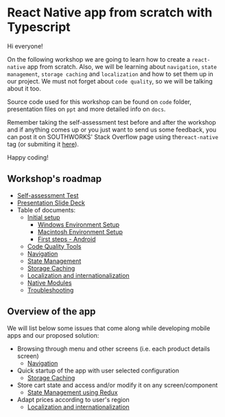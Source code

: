 # React Native app from scratch with Typescript

Hi everyone!

On the following workshop we are going to learn how to create a `react-native` app from scratch. Also, we will be learning about `navigation`, `state management`, `storage caching` and `localization` and how to set them up in our project. We must not forget about `code quality`, so we will be talking about it too.

Source code used for this workshop can be found on `code` folder, presentation files on `ppt` and more detailed info on `docs`.

Remember taking the self-assessment test before and after the workshop and if anything comes up or you just want to send us some feedback, you can post it on SOUTHWORKS' Stack Overflow page using the`react-native` tag (or submiting it [here](https://stackoverflow.com/c/southworks/tags/react-native)). 

Happy coding!

## Workshop's roadmap

- [Self-assessment Test](./ppt/Self-assessment-test.md)
- [Presentation Slide Deck](./ppt/RN-Workshop.pptx)
- Table of documents:
	- [Initial setup](./docs/env-setup/README.md)
	    - [Windows Environment Setup](./docs/env-setup/env-setup-win.md)
	    - [Macintosh Environment Setup](./docs/env-setup/env-setup-mac.md)
	    - [First steps - Android](./docs/env-setup/first-steps-android.md)
	- [Code Quality Tools](./docs/code-quality/README.md)
	- [Navigation](./docs/navigation/README.md)
	- [State Management](./docs/state-management/README.md)
	- [Storage Caching](./docs/storage/README.md)
	- [Localization and internationalization](./docs/loc-and-i18n/README.md)
	- [Native Modules](./docs/native-modules/README.md)
	- [Troubleshooting](./docs/troubleshooting.md)


## Overview of the app

We will list below some issues that come along while developing mobile apps and our proposed solution:
- Browsing through menu and other screens (i.e. each product details screen)
    - [Navigation](./docs/navigation/README.md)
- Quick startup of the app with user selected configuration
    - [Storage Caching](./docs/storage/README.md)
- Store cart state and access and/or modify it on any screen/component
    - [State Management using Redux](./docs/state-management/README.md)
- Adapt prices according to user's region
    - [Localization and internationalization](./docs/loc-and-i18n/README.md)
